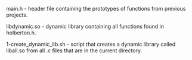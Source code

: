 main.h - header file containing the prototypes of functions from previous projects.

libdynamic.so - dynamic library containing all functions found in holberton.h.

1-create_dynamic_lib.sh - script that creates a dynamic library called liball.so from all .c files that are in the current directory.
